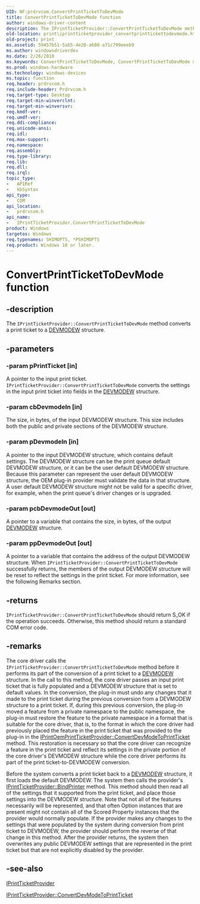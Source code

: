 ```yaml
---
UID: NF:prdrvcom.ConvertPrintTicketToDevMode
title: ConvertPrintTicketToDevMode function
author: windows-driver-content
description: The IPrintTicketProvider::ConvertPrintTicketToDevMode method converts a print ticket to a DEVMODEW structure.
old-location: print\iprintticketprovider_convertprinttickettodevmode.htm
old-project: print
ms.assetid: 59457b51-5ab5-4e20-a608-a71c799eeeb9
ms.author: windowsdriverdev
ms.date: 2/26/2018
ms.keywords: ConvertPrintTicketToDevMode, ConvertPrintTicketToDevMode method [Print Devices], ConvertPrintTicketToDevMode method [Print Devices], IPrintTicketProvider interface, IPrintTicketProvider interface [Print Devices], ConvertPrintTicketToDevMode method, IPrintTicketProvider::ConvertPrintTicketToDevMode, prdrvcom/IPrintTicketProvider::ConvertPrintTicketToDevMode, print.iprintticketprovider_convertprinttickettodevmode, print_ticket-package_5d7b3ff3-0c39-4896-986a-ae2306543644.xml
ms.prod: windows-hardware
ms.technology: windows-devices
ms.topic: function
req.header: prdrvcom.h
req.include-header: Prdrvcom.h
req.target-type: Desktop
req.target-min-winverclnt: 
req.target-min-winversvr: 
req.kmdf-ver: 
req.umdf-ver: 
req.ddi-compliance: 
req.unicode-ansi: 
req.idl: 
req.max-support: 
req.namespace: 
req.assembly: 
req.type-library: 
req.lib: 
req.dll: 
req.irql: 
topic_type:
-	APIRef
-	kbSyntax
api_type:
-	COM
api_location:
-	prdrvcom.h
api_name:
-	IPrintTicketProvider.ConvertPrintTicketToDevMode
product: Windows
targetos: Windows
req.typenames: SHIMOPTS, *PSHIMOPTS
req.product: Windows 10 or later.
---
```


# ConvertPrintTicketToDevMode function


## -description


The <code>IPrintTicketProvider::ConvertPrintTicketToDevMode</code> method converts a print ticket to a <a href="https://msdn.microsoft.com/library/windows/hardware/ff552837">DEVMODEW</a> structure. 


## -parameters




### -param pPrintTicket [in]

A pointer to the input print ticket. <code>IPrintTicketProvider::ConvertPrintTicketToDevMode</code> converts the settings in the input print ticket into fields in the <a href="https://msdn.microsoft.com/library/windows/hardware/ff552837">DEVMODEW</a> structure.


### -param cbDevmodeIn [in]

The size, in bytes, of the input DEVMODEW structure. This size includes both the public and private sections of the DEVMODEW structure. 


### -param pDevmodeIn [in]

A pointer to the input DEVMODEW structure, which contains default settings. The DEVMODEW structure can be the print queue default DEVMODEW structure, or it can be the user default DEVMODEW structure. Because this parameter can represent the user default DEVMODEW structure, the OEM plug-in provider must validate the data in that  structure. A user default DEVMODEW structure might not be valid for a specific driver, for example, when the print queue's driver changes or is upgraded.


### -param pcbDevmodeOut [out]

A pointer to a variable that contains the size, in bytes, of the output <a href="https://msdn.microsoft.com/library/windows/hardware/ff552837">DEVMODEW</a> structure.


### -param ppDevmodeOut [out]

A pointer to a variable that contains the address of the output DEVMODEW structure. When <code>IPrintTicketProvider::ConvertPrintTicketToDevMode</code> successfully returns, the members of the output DEVMODEW structure will be reset to reflect the settings in the print ticket. For more information, see the following Remarks section.


## -returns



<code>IPrintTicketProvider::ConvertPrintTicketToDevMode</code> should return S_OK if the operation succeeds. Otherwise, this method should return a standard COM error code.




## -remarks



The core driver calls the <code>IPrintTicketProvider::ConvertPrintTicketToDevMode</code> method before it performs its part of the conversion of a print ticket to a <a href="https://msdn.microsoft.com/library/windows/hardware/ff552837">DEVMODEW</a> structure. In the call to this method, the core driver passes an input print ticket that is fully populated and a DEVMODEW structure that is set to default values. In the conversion, the plug-in must undo any changes that it made to the print ticket during the previous conversion from a DEVMODEW structure to a print ticket. If, during this previous conversion, the plug-in moved a feature from a private namespace to the public namespace, the plug-in must restore the feature to the private namespace in a format that is suitable for the core driver, that is, to the format in which the core driver had previously placed the feature in the print ticket that was provided to the plug-in in the <a href="https://msdn.microsoft.com/library/windows/hardware/ff553161">IPrintOemPrintTicketProvider::ConvertDevModeToPrintTicket</a> method. This restoration is necessary so that the core driver can recognize a feature in the print ticket and reflect its settings in the private portion of the core driver's DEVMODEW structure while the core driver performs its part of the print ticket-to-DEVMODEW conversion.

Before the system converts a print ticket back to a <a href="https://msdn.microsoft.com/library/windows/hardware/ff552837">DEVMODEW</a> structure, it first loads the default DEVMODEW. The system then calls the provider's <a href="https://msdn.microsoft.com/library/windows/hardware/ff554354">IPrintTicketProvider::BindPrinter</a> method. This method should then read all of the settings that it supported from the print ticket, and place those settings into the DEVMODEW structure. Note that not all of the features necessarily will be represented, and that often Option instances that are present might not contain all of the Scored Property instances that the provider would normally populate. If the provider makes any changes to the settings that were populated by the system during conversion from print ticket to DEVMODEW, the provider should perform the reverse of that change in this method. After the provider returns, the system then overwrites any public DEVMODEW settings that are represented in the print ticket but that are not explicitly disabled by the provider.




## -see-also




<a href="https://msdn.microsoft.com/4eb3c193-377b-4e51-a97b-50c6fdaa1b08">IPrintTicketProvider</a>



<a href="https://msdn.microsoft.com/library/windows/hardware/ff554360">IPrintTicketProvider::ConvertDevModeToPrintTicket</a>
 

 

